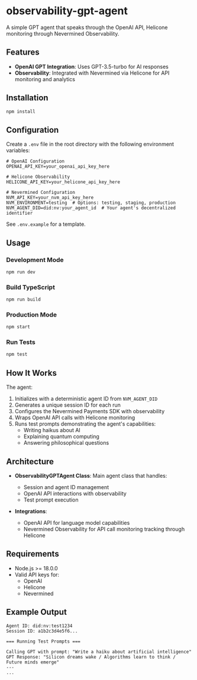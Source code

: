 # observability-gpt-agent

A simple GPT agent that speaks through the OpenAI API, Helicone monitoring through Nevermined Observability.

## Features

- **OpenAI GPT Integration**: Uses GPT-3.5-turbo for AI responses
- **Observability**: Integrated with Nevermined via Helicone for API monitoring and analytics

## Installation

```bash
npm install
```

## Configuration

Create a `.env` file in the root directory with the following environment variables:

```env
# OpenAI Configuration
OPENAI_API_KEY=your_openai_api_key_here

# Helicone Observability
HELICONE_API_KEY=your_helicone_api_key_here

# Nevermined Configuration
NVM_API_KEY=your_nvm_api_key_here
NVM_ENVIRONMENT=testing  # Options: testing, staging, production
NVM_AGENT_DID=did:nv:your_agent_id  # Your agent's decentralized identifier
```

See `.env.example` for a template.

## Usage

### Development Mode
```bash
npm run dev
```

### Build TypeScript
```bash
npm run build
```

### Production Mode
```bash
npm start
```

### Run Tests
```bash
npm test
```

## How It Works

The agent:
1. Initializes with a deterministic agent ID from `NVM_AGENT_DID`
2. Generates a unique session ID for each run
3. Configures the Nevermined Payments SDK with observability
4. Wraps OpenAI API calls with Helicone monitoring
5. Runs test prompts demonstrating the agent's capabilities:
   - Writing haikus about AI
   - Explaining quantum computing
   - Answering philosophical questions

## Architecture

- **ObservabilityGPTAgent Class**: Main agent class that handles:
  - Session and agent ID management
  - OpenAI API interactions with observability
  - Test prompt execution

- **Integrations**:
  - OpenAI API for language model capabilities
  - Nevermined Observability for API call monitoring tracking through Helicone

## Requirements

- Node.js >= 18.0.0
- Valid API keys for:
  - OpenAI
  - Helicone
  - Nevermined

## Example Output

```
Agent ID: did:nv:test1234
Session ID: a1b2c3d4e5f6...

=== Running Test Prompts ===

Calling GPT with prompt: "Write a haiku about artificial intelligence"
GPT Response: "Silicon dreams wake / Algorithms learn to think / Future minds emerge"
---
...
```
